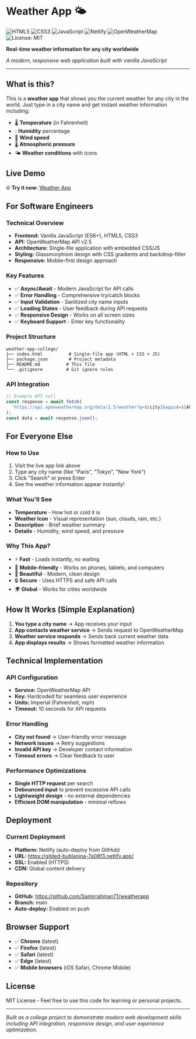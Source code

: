 # Weather App 🌤️

![HTML5](https://img.shields.io/badge/html5-%23E34F26.svg?style=for-the-badge&logo=html5&logoColor=white)
![CSS3](https://img.shields.io/badge/css3-%231572B6.svg?style=for-the-badge&logo=css3&logoColor=white)
![JavaScript](https://img.shields.io/badge/javascript-%23323330.svg?style=for-the-badge&logo=javascript&logoColor=%23F7DF1E)
![Netlify](https://img.shields.io/badge/netlify-%23000000.svg?style=for-the-badge&logo=netlify&logoColor=#00C7B7)
![OpenWeatherMap](https://img.shields.io/badge/OpenWeatherMap-API-orange?style=for-the-badge&logo=data&logoColor=white)
![License: MIT](https://img.shields.io/badge/License-MIT-yellow.svg?style=for-the-badge)

**Real-time weather information for any city worldwide**

*A modern, responsive web application built with vanilla JavaScript*

---

## What is this?

This is a **weather app** that shows you the current weather for any city in the world. Just type in a city name and get instant weather information including:

- 🌡️ **Temperature** (in Fahrenheit)
- 💧 **Humidity** percentage
- 💨 **Wind speed**
- 🌡️ **Atmospheric pressure**
- 🌤️ **Weather conditions** with icons

## Live Demo

🌐 **Try it now:** [Weather App](https://gilded-bublanina-7a08f3.netlify.app/)

## For Software Engineers

### Technical Overview
- **Frontend:** Vanilla JavaScript (ES6+), HTML5, CSS3
- **API:** OpenWeatherMap API v2.5
- **Architecture:** Single-file application with embedded CSS/JS
- **Styling:** Glassmorphism design with CSS gradients and backdrop-filter
- **Responsive:** Mobile-first design approach

### Key Features
- ✅ **Async/Await** - Modern JavaScript for API calls
- ✅ **Error Handling** - Comprehensive try/catch blocks
- ✅ **Input Validation** - Sanitized city name inputs
- ✅ **Loading States** - User feedback during API requests
- ✅ **Responsive Design** - Works on all screen sizes
- ✅ **Keyboard Support** - Enter key functionality

### Project Structure
```
weather-app-college/
├── index.html          # Single-file app (HTML + CSS + JS)
├── package.json        # Project metadata
├── README.md          # This file
└── .gitignore         # Git ignore rules
```

### API Integration
```javascript
// Example API call
const response = await fetch(
  `https://api.openweathermap.org/data/2.5/weather?q=${city}&appid=${API_KEY}&units=imperial`
);
const data = await response.json();
```

## For Everyone Else

### How to Use
1. Visit the live app link above
2. Type any city name (like "Paris", "Tokyo", "New York")
3. Click "Search" or press Enter
4. See the weather information appear instantly!

### What You'll See
- **Temperature** - How hot or cold it is
- **Weather Icon** - Visual representation (sun, clouds, rain, etc.)
- **Description** - Brief weather summary
- **Details** - Humidity, wind speed, and pressure

### Why This App?
- ⚡ **Fast** - Loads instantly, no waiting
- 📱 **Mobile-friendly** - Works on phones, tablets, and computers
- 🎨 **Beautiful** - Modern, clean design
- 🔒 **Secure** - Uses HTTPS and safe API calls
- 🌍 **Global** - Works for cities worldwide

## How It Works (Simple Explanation)

1. **You type a city name** → App receives your input
2. **App contacts weather service** → Sends request to OpenWeatherMap
3. **Weather service responds** → Sends back current weather data
4. **App displays results** → Shows formatted weather information

## Technical Implementation

### API Configuration
- **Service:** OpenWeatherMap API
- **Key:** Hardcoded for seamless user experience
- **Units:** Imperial (Fahrenheit, mph)
- **Timeout:** 10 seconds for API requests

### Error Handling
- **City not found** → User-friendly error message
- **Network issues** → Retry suggestions
- **Invalid API key** → Developer contact information
- **Timeout errors** → Clear feedback to user

### Performance Optimizations
- **Single HTTP request** per search
- **Debounced input** to prevent excessive API calls
- **Lightweight design** - no external dependencies
- **Efficient DOM manipulation** - minimal reflows

## Deployment

### Current Deployment
- **Platform:** Netlify (auto-deploy from GitHub)
- **URL:** https://gilded-bublanina-7a08f3.netlify.app/
- **SSL:** Enabled (HTTPS)
- **CDN:** Global content delivery

### Repository
- **GitHub:** https://github.com/Samirrahman71/weatherapp
- **Branch:** main
- **Auto-deploy:** Enabled on push

## Browser Support

- ✅ **Chrome** (latest)
- ✅ **Firefox** (latest)
- ✅ **Safari** (latest)
- ✅ **Edge** (latest)
- ✅ **Mobile browsers** (iOS Safari, Chrome Mobile)

## License

MIT License - Feel free to use this code for learning or personal projects.

---

*Built as a college project to demonstrate modern web development skills including API integration, responsive design, and user experience optimization.*
